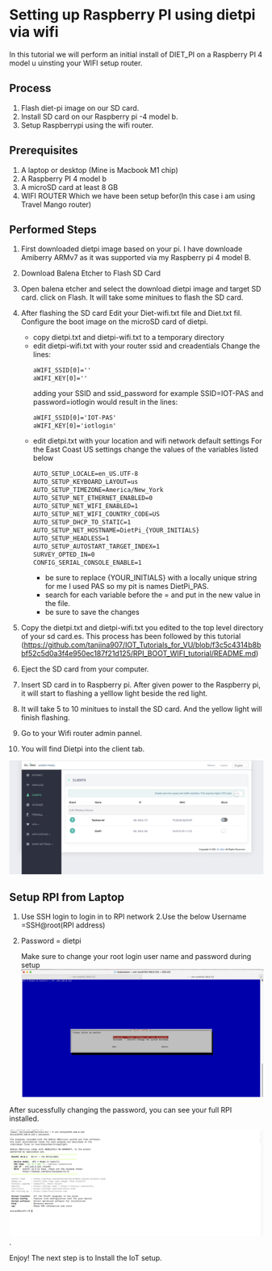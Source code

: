 # Setting up Raspberry PI  using dietpi via wifi #

In this tutorial we will perform an initial install of DIET_PI on a Raspberry PI 4 model u uinsting your WIFI setup router.

## Process 
1. Flash diet-pi image on our SD card.
2. Install SD card on our Raspberry pi -4 model b. 
3. Setup Raspberrypi using the wifi router.


## Prerequisites  ##

 1. A laptop or desktop (Mine is Macbook M1 chip)
 2. A Raspberry PI  4  model b
 3. A microSD card at least 8 GB
 4. WIFI ROUTER Which we have been setup befor(In this case i am using Travel Mango router)

## Performed  Steps ##
1. First downloaded dietpi image based on your pi. I have downloade Amiberry ARMv7  as it was supported via my Raspberry pi 4 model B.
2. Download Balena Etcher to Flash SD Card 
3. Open balena etcher and select the download dietpi image and target SD card. click on Flash. It will take some minitues to flash the SD card. 
4. After flashing the SD card 
Edit your Diet-wifi.txt file and Diet.txt fil. Configure the boot image on the microSD card of dietpi.
   - copy dietpi.txt and dietpi-wifi.txt to a temporary directory
   - edit dietpi-wifi.txt with your router ssid and creadentials
      Change the lines:
      ```
      aWIFI_SSID[0]=''
      aWIFI_KEY[0]=''
      ```
      adding your SSID and ssid_password for example SSID=IOT-PAS and password=iotlogin would result in the lines:
      ```
      aWIFI_SSID[0]='IOT-PAS'
      aWIFI_KEY[0]='iotlogin'
      ```
   - edit dietpi.txt with your location and wifi network default settings
     For the East Coast US settings change the values of the variables listed below
      ```
      AUTO_SETUP_LOCALE=en_US.UTF-8
      AUTO_SETUP_KEYBOARD_LAYOUT=us
      AUTO_SETUP_TIMEZONE=America/New_York
      AUTO_SETUP_NET_ETHERNET_ENABLED=0
      AUTO_SETUP_NET_WIFI_ENABLED=1
      AUTO_SETUP_NET_WIFI_COUNTRY_CODE=US
      AUTO_SETUP_DHCP_TO_STATIC=1
      AUTO_SETUP_NET_HOSTNAME=DietPi_{YOUR_INITIALS}
      AUTO_SETUP_HEADLESS=1
      AUTO_SETUP_AUTOSTART_TARGET_INDEX=1
      SURVEY_OPTED_IN=0
      CONFIG_SERIAL_CONSOLE_ENABLE=1
      ```
      - be sure to replace {YOUR_INITIALS} with a locally unique string for me I used PAS so my pit is names DietPi_PAS.
      - search for each variable before the = and put in the new value in the file.
      - be sure to save the changes
5. Copy the dietpi.txt and dietpi-wifi.txt you edited to the top level directory of your sd card.es. This process has been followed by this tutorial 
(https://github.com/tanjina907/IOT_Tutorials_for_VU/blob/f3c5c4314b8bbf52c5d0a3f4e950ec187f21d125/RPI_BOOT_WIFI_tutorial/README.md)

6. Eject the SD card from your computer. 
7. Insert SD card in to Raspberry pi. After given power to the Raspberry pi, it will start to flashing a yelllow light beside the red light. 
8. It will take 5 to 10 minitues to install the SD card. And the yellow light will finish flashing.
9. Go to your Wifi router admin pannel. 
10. You will find Dietpi into the client tab.

![image1](/RPI_tutorial/Image/image01.png)

## Setup RPI from Laptop ##
1. Use SSH login to login in to RPI network 
2.Use the below Username =SSH@root(RPI address)
4. Password = dietpi
   
   Make sure to change your root login user name and password during setup
![image1](/RPI_tutorial/Image/image04.png)

After sucessfully changing the password, you can see your full RPI installed.

![image1](/RPI_tutorial/Image/image05.png).

Enjoy!
The next step is to Install the IoT setup.
